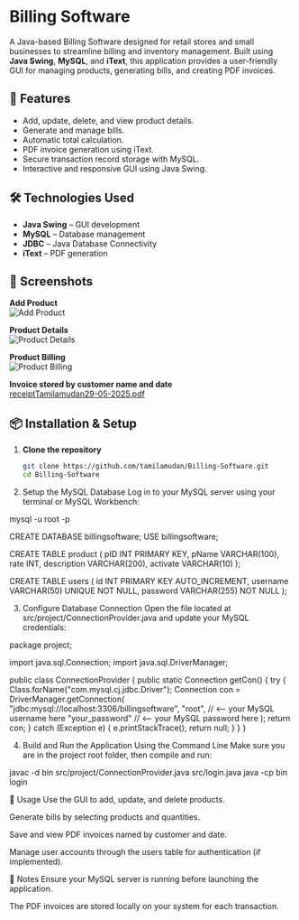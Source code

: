 # Billing Software

A Java-based Billing Software designed for retail stores and small businesses to streamline billing and inventory management. Built using **Java Swing**, **MySQL**, and **iText**, this application provides a user-friendly GUI for managing products, generating bills, and creating PDF invoices.

## 🔧 Features

* Add, update, delete, and view product details.  
* Generate and manage bills.  
* Automatic total calculation.  
* PDF invoice generation using iText.  
* Secure transaction record storage with MySQL.  
* Interactive and responsive GUI using Java Swing.  

## 🛠️ Technologies Used

* **Java Swing** – GUI development  
* **MySQL** – Database management  
* **JDBC** – Java Database Connectivity  
* **iText** – PDF generation  

## 📸 Screenshots

**Add Product**  
![Add Product](https://github.com/user-attachments/assets/95c3e8cc-71c4-44bd-838c-b087af3dcf6a)

**Product Details**  
![Product Details](https://github.com/user-attachments/assets/49624ff5-4a80-4039-8da9-aca4ed13ffa7)

**Product Billing**  
![Product Billing](https://github.com/user-attachments/assets/79b55045-e9cc-4b7e-8246-d71f68281899)

**Invoice stored by customer name and date**  
[receiptTamilamudan29-05-2025.pdf](https://github.com/user-attachments/files/20503788/receiptTamilamudan29-05-2025.pdf)

## 📦 Installation & Setup

1. **Clone the repository**

   ```bash
   git clone https://github.com/tamilamudan/Billing-Software.git
   cd Billing-Software
2. Setup the MySQL Database
Log in to your MySQL server using your terminal or MySQL Workbench:

mysql -u root -p

CREATE DATABASE billingsoftware;
USE billingsoftware;

CREATE TABLE product (
    pID INT PRIMARY KEY,
    pName VARCHAR(100),
    rate INT,
    description VARCHAR(200),
    activate VARCHAR(10)
);

CREATE TABLE users (
    id INT PRIMARY KEY AUTO_INCREMENT,
    username VARCHAR(50) UNIQUE NOT NULL,
    password VARCHAR(255) NOT NULL
);

3. Configure Database Connection
Open the file located at src/project/ConnectionProvider.java and update your MySQL credentials:

package project;

import java.sql.Connection;
import java.sql.DriverManager;

public class ConnectionProvider {
    public static Connection getCon() {
        try {
            Class.forName("com.mysql.cj.jdbc.Driver");
            Connection con = DriverManager.getConnection(
                "jdbc:mysql://localhost:3306/billingsoftware",
                "root",            // <-- your MySQL username here
                "your_password"    // <-- your MySQL password here
            );
            return con;
        } catch (Exception e) {
            e.printStackTrace();
            return null;
        }
    }
}

4. Build and Run the Application
Using the Command Line
Make sure you are in the project root folder, then compile and run:

javac -d bin src/project/ConnectionProvider.java src/login.java
java -cp bin login

🚀 Usage
Use the GUI to add, update, and delete products.

Generate bills by selecting products and quantities.

Save and view PDF invoices named by customer and date.

Manage user accounts through the users table for authentication (if implemented).

📝 Notes
Ensure your MySQL server is running before launching the application.

The PDF invoices are stored locally on your system for each transaction.
